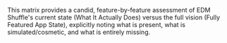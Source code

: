 <!-- LLM/Claude Context: Section = 7. Feature Matrix/Gap Analysis -->

This matrix provides a candid, feature-by-feature assessment of EDM Shuffle's current state (What It Actually Does) versus the full vision (Fully Featured App State), explicitly noting what is present, what is simulated/cosmetic, and what is entirely missing.
